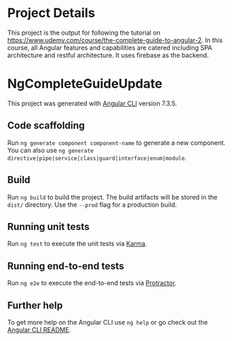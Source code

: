 # Project Details

This project is the output for following the tutorial on https://www.udemy.com/course/the-complete-guide-to-angular-2. In this course, all Angular features and capabilities are catered including SPA architecture and restful architecture. It uses firebase as the backend.

# NgCompleteGuideUpdate

This project was generated with [Angular CLI](https://github.com/angular/angular-cli) version 7.3.5.

## Code scaffolding

Run `ng generate component component-name` to generate a new component. You can also use `ng generate directive|pipe|service|class|guard|interface|enum|module`.

## Build

Run `ng build` to build the project. The build artifacts will be stored in the `dist/` directory. Use the `--prod` flag for a production build.

## Running unit tests

Run `ng test` to execute the unit tests via [Karma](https://karma-runner.github.io).

## Running end-to-end tests

Run `ng e2e` to execute the end-to-end tests via [Protractor](http://www.protractortest.org/).

## Further help

To get more help on the Angular CLI use `ng help` or go check out the [Angular CLI README](https://github.com/angular/angular-cli/blob/master/README.md).
